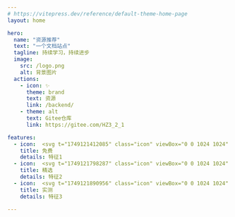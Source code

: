 ```yaml
---
# https://vitepress.dev/reference/default-theme-home-page
layout: home

hero:
  name: "资源推荐"
  text: "一个文档站点"
  tagline: 持续学习，持续进步
  image:
    src: /logo.png
    alt: 背景图片
  actions:
    - icon: ✨
      theme: brand
      text: 资源
      link: /backend/
    - theme: alt
      text: Gitee仓库
      link: https://gitee.com/HZ3_2_1

features:
  - icon:  <svg t="1749121412085" class="icon" viewBox="0 0 1024 1024" version="1.1" xmlns="http://www.w3.org/2000/svg" p-id="13251" width="32" height="32"><path d="M513.823 404.366l-0.022 0.023h0.033l-0.01-0.023z" fill="#32C7D0" p-id="13252"></path><path d="M513.044 859.522l226.003-230.316H624.205l-111.16 230.316z" fill="#BFEEF1" p-id="13253"></path><path d="M402.278 293.352l-114.48-113.825h-0.147L67.993 404.367h225.382l108.903-111.015z m331.373 111.014h226.003l-226.07-224.772L623.81 291.952l109.84 112.414z m226.025 0.023l-6.48 6.615 6.491-6.604-0.01-0.01zM67.97 404.4l11.21 11.459-11.199-11.47-0.01 0.011z" fill="#32C7D0" p-id="13254"></path><path d="M733.65 179.527h-0.146l0.08 0.067 0.067-0.067z m-219.68 0H287.798l114.48 113.825L513.97 179.527zM733.583 179.594l-0.079-0.067H513.97l109.84 112.425 109.773-112.358z" fill="#95E4E8" p-id="13255"></path><path d="M513.97 404.366L402.278 293.352 293.375 404.366H513.97z m0 0h219.68L623.81 291.952 513.97 404.366z" fill="#7FDEE3" p-id="13256"></path><path d="M513.97 404.366l109.84-112.414-109.84-112.425-111.692 113.825L513.97 404.366z" fill="#B4ECEF" p-id="13257"></path><path d="M287.708 629.015H401.78l-36.892-76.449-77.181 76.449z m374.033-77.589l-37.536 77.78h114.842l-77.306-77.78z" fill="#AAE9ED" p-id="13258"></path><path d="M67.97 404.366l0.011 0.023 0.012-0.023h-0.023z m445.83 0.023l0.023-0.023H293.375l219.67 0.023h0.756z" fill="#95E4E8" p-id="13259"></path><path d="M401.781 629.015H287.708l0.237 0.248 224.998 230.055L401.78 629.015z" fill="#BFEEF1" p-id="13260"></path><path d="M364.89 552.566l-71.515-148.2H67.993l-0.012 0.023 11.199 11.47 208.64 213.336 77.07-76.629z" fill="#BFEEF1" p-id="13261"></path><path d="M287.798 629.206h0.022v-0.01l-0.022 0.01z m671.89-224.84h-0.034l0.022 0.023 0.011-0.023z" fill="#95E4E8" p-id="13262"></path><path d="M959.654 404.366H733.65L661.763 551.37l77.284 77.836 214.15-218.202 6.48-6.615-0.023-0.023z" fill="#BFEEF1" p-id="13263"></path><path d="M513.834 404.39h0.113l0.023-0.024h-0.147l0.011 0.023z m0.147 0l218.722-0.024H513.97l0.011 0.023z" fill="#95E4E8" p-id="13264"></path><path d="M513.981 404.39l-0.011-0.024-0.023 0.023h0.034z" fill="#95E4E8" p-id="13265"></path><path d="M513.8 404.39l-0.756 0.755v0.147l0.858-0.858-0.068-0.045h-0.033z" fill="#B4ECEF" p-id="13266"></path><path d="M513.044 404.39v0.755l0.757-0.756h-0.757z m0.858 0.044l0.045-0.045h-0.113l0.068 0.045z" fill="#B4ECEF" p-id="13267"></path><path d="M661.74 551.426l71.91-147.06-219.816 0.023 147.907 147.037z" fill="#99E5E9" p-id="13268"></path><path d="M513.947 404.39l-0.045 0.044 147.839 146.992 0.022-0.056-147.782-146.98h-0.034z" fill="#B4ECEF" p-id="13269"></path><path d="M512.943 629.206l-111.162-0.191 111.162 230.507 111.15-230.316h-111.15z" fill="#99E5E9" p-id="13270"></path><path d="M464.92 453.123l48.124-47.83v-0.148l-48.124 47.978z" fill="#B4ECEF" p-id="13271"></path><path d="M513.834 404.39l-0.846 0.857-48.068 47.876-100.03 99.443 36.891 76.449 111.263 1.41 111.161-1.219 37.536-77.78L513.834 404.39z" fill="#8AE0E6" p-id="13272"></path><path d="M513.834 404.39h-3.104l-219.67-0.024 73.931 148.392 98.879-98.585 49.964-49.784z" fill="#99E5E9" p-id="13273"></path><path d="M347.245 331.553s-4.132 58.612-88.053 80.501c83.865 21.89 88.053 80.512 88.053 80.512 11.74-75.217 87.985-80.523 87.985-80.523s-76.245-5.272-87.985-80.49z m279.23 172.121s-1.378 19.541-29.351 26.834c27.94 7.293 29.35 26.834 29.35 26.834 3.906-25.073 29.352-26.834 29.352-26.834s-25.446-1.761-29.351-26.834z" fill="#FFFFFF" p-id="13274"></path></svg>
    title: 免费
    details: 特征1
  - icon:  <svg t="1749121798287" class="icon" viewBox="0 0 1024 1024" version="1.1" xmlns="http://www.w3.org/2000/svg" p-id="15259" width="32" height="32"><path d="M102.624 518.496a410.016 410.016 0 1 0 820 0c0-226.464-183.552-410.016-409.984-410.016-226.464 0-410.016 183.552-410.016 410.016z" fill="#FFF1B6" p-id="15260"></path><path d="M511.68 991.168c-264.384 0-479.552-215.168-479.552-479.52S247.296 32.128 511.68 32.128 991.168 247.296 991.168 511.68 776 991.168 511.648 991.168z m0-858.08C302.72 133.28 133.248 302.72 133.056 511.648c0.192 208.896 169.472 378.368 378.56 378.56 209.12-0.192 378.368-169.664 378.56-378.56-0.192-208.896-169.664-378.368-378.56-378.56z" fill="#F9D84E" p-id="15261"></path><path d="M511.04 283.616l72.64 145.824 161.28 22.848-116.352 114.016 28.288 160.896-144.48-75.36-144.064 76.32 26.944-160.672-117.152-113.6 161.28-24.032z" fill="#F7BC39" p-id="15262"></path></svg>
    title: 精选
    details: 特征2
  - icon:  <svg t="1749121890956" class="icon" viewBox="0 0 1024 1024" version="1.1" xmlns="http://www.w3.org/2000/svg" p-id="21046" width="32" height="32"><path d="M926 215.173333l-384-170.666666a21.333333 21.333333 0 0 0-17.333333 0l-384 170.666666A21.333333 21.333333 0 0 0 128 234.666667v217.813333c0 219.866667 129.373333 419.02 329.6 507.333333 32.793333 14.466667 57.566667 21.5 75.733333 21.5s42.94-7.033333 75.733334-21.5c200.226667-88.333333 329.6-287.486667 329.6-507.333333V234.666667a21.333333 21.333333 0 0 0-12.666667-19.493334z m-206.913333 205.246667l-213.333334 213.333333a21.333333 21.333333 0 0 1-30.173333 0l-128-128a21.333333 21.333333 0 0 1 30.173333-30.173333L490.666667 588.5l198.246666-198.253333a21.333333 21.333333 0 1 1 30.173334 30.173333z" fill="#1afa29" p-id="21047"></path></svg>
    title: 实测
    details: 特征3

---
```


<script setup>
import { VPTeamMembers,VPTeamPageTitle,VPTeamPage} from 'vitepress/theme'

const members = [
  {
    avatar: 'https://avatars.githubusercontent.com/u/191690156?s=400&u=e15d53c4f11a5a5004e9f235c9e7e417e932b010&v=4',
    name: 'HZ-hezh',
    title: '作者',
    links: [
      { icon: 'github', link: 'https://github.com/HZ-hezh' }
    ],
    links:
  },
  {
    avatar: 'https://avatars.githubusercontent.com/u/188431550?v=4',
    name: 'liganlin',
    title: '资源分享',
    links: [
      { icon: 'github', link: 'https://github.com/liganlin' }
    ]
  },
  {
    avatar: 'https://avatars.githubusercontent.com/u/179852060?v=4',
    name: 'ECH0之后',
    title: '资源分享',
    links: [
      { icon: 'github', link: 'https://github.com/After-M' }
    ]
  },
  {
   
  }
]
</script>



<VPTeamPage>

  <VPTeamPageTitle>
    <template #title>
      贡献成员
    </template>
  </VPTeamPageTitle>
  <VPTeamMembers size="small" :members="members" />

</VPTeamPage>

